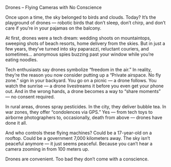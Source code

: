 Drones – Flying Cameras with No Conscience

Once upon a time, the sky belonged to birds and clouds. Today? It’s the playground of drones — robotic birds that don’t sleep, don’t chirp, and don’t care if you’re in your pajamas on the balcony.

At first, drones were a tech dream: wedding shoots on mountaintops, sweeping shots of beach resorts, home delivery from the skies. But in just a few years, they’ve turned into sky paparazzi, reluctant couriers, and sometimes… anonymous spies buzzing past your window while you’re eating noodles.

Tech enthusiasts say drones symbolize “freedom in the air.” In reality, they’re the reason you now consider putting up a “Private airspace. No fly zone.” sign in your backyard. You go on a picnic — a drone follows. You watch the sunrise — a drone livestreams it before you even get your phone out. And in the wrong hands, a drone becomes a way to “share moments” — no consent required.

In rural areas, drones spray pesticides. In the city, they deliver bubble tea. In war zones, they offer “condolences via GPS.” Yes — from tech toys to airborne photographers to, occasionally, death from above — drones have done it all.

And who controls these flying machines? Could be a 17-year-old on a rooftop. Could be a government 7,000 kilometers away. The sky isn’t peaceful anymore — it just seems peaceful. Because you can’t hear a camera zooming in from 100 meters up.

Drones are convenient. Too bad they don’t come with a conscience.
